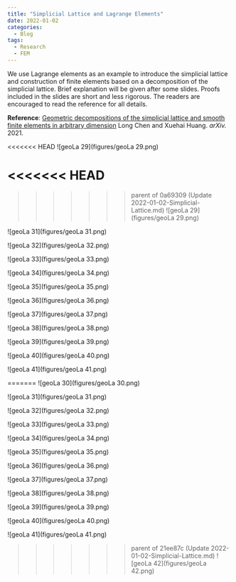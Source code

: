 ```yaml
---
title: "Simplicial Lattice and Lagrange Elements"
date: 2022-01-02
categories:
  - Blog
tags:
  - Research
  - FEM
---
```




We use Lagrange elements as an example to introduce the simplicial lattice and construction of finite elements based on a decomposition of the simplicial lattice. Brief explanation will be given after some slides. Proofs included in the slides are short and less rigorous. The readers are encouraged to read the reference for all details.

**Reference**: [Geometric decompositions of the simplicial lattice and smooth finite elements in arbitrary dimension](https://arxiv.org/abs/2111.10712) Long Chen and Xuehai Huang. *arXiv.* 2021.

<<<<<<< HEAD
![geoLa 29](figures/geoLa 29.png)

<<<<<<< HEAD
=======

>>>>>>> parent of 0a69309 (Update 2022-01-02-Simplicial-Lattice.md)
![geoLa 29](figures/geoLa 29.png)

![geoLa 31](figures/geoLa 31.png)

![geoLa 32](figures/geoLa 32.png)

![geoLa 33](figures/geoLa 33.png)

![geoLa 34](figures/geoLa 34.png)

![geoLa 35](figures/geoLa 35.png)

![geoLa 36](figures/geoLa 36.png)

![geoLa 37](figures/geoLa 37.png)

![geoLa 38](figures/geoLa 38.png)

![geoLa 39](figures/geoLa 39.png)

![geoLa 40](figures/geoLa 40.png)

![geoLa 41](figures/geoLa 41.png)

=======
![geoLa 30](figures/geoLa 30.png)

![geoLa 31](figures/geoLa 31.png)

![geoLa 32](figures/geoLa 32.png)

![geoLa 33](figures/geoLa 33.png)

![geoLa 34](figures/geoLa 34.png)

![geoLa 35](figures/geoLa 35.png)

![geoLa 36](figures/geoLa 36.png)

![geoLa 37](figures/geoLa 37.png)

![geoLa 38](figures/geoLa 38.png)

![geoLa 39](figures/geoLa 39.png)

![geoLa 40](figures/geoLa 40.png)

![geoLa 41](figures/geoLa 41.png)

>>>>>>> parent of 21ee87c (Update 2022-01-02-Simplicial-Lattice.md)
![geoLa 42](figures/geoLa 42.png)